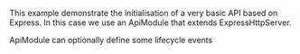 This example demonstrate the initialisation of a very basic API based on Express.
In this case we use an ApiModule that extends ExpressHttpServer.

ApiModule can optionally define some lifecycle events
